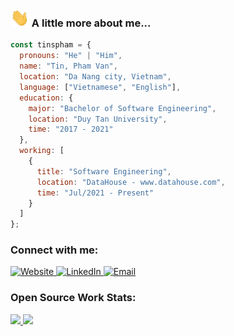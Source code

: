 

### <img src="https://raw.githubusercontent.com/ABSphreak/ABSphreak/master/gifs/Hi.gif" width="30px"> A little more about me...

```jsx
const tinspham = {
  pronouns: "He" | "Him",
  name: "Tin, Pham Van",
  location: "Da Nang city, Vietnam",
  language: ["Vietnamese", "English"],
  education: {
    major: "Bachelor of Software Engineering",
    location: "Duy Tan University",
    time: "2017 - 2021"
  },
  working: [
    {
      title: "Software Engineering",
      location: "DataHouse - www.datahouse.com",
      time: "Jul/2021 - Present"
    }
  ]
};
```

### Connect with me:

<p>
	<a href="https://tinspham.dev/" target="_blank">
		<img alt="Website" src="https://img.shields.io/badge/.-www.tinspham.dev-ff69b4?style=flat&logo=google-chrome">
	</a>
	<a href="https://www.linkedin.com/in/phamvantins/" target="_blank">
		<img alt="LinkedIn" src="https://img.shields.io/badge/.-@phamvantins-lightgrey?style=flat&logo=linkedin">
	</a>
	<a href="mailto:tinphamvan123@gmail.com">
		<img alt="Email" src="https://img.shields.io/badge/.-tinphamvan123@gmail.com-orange?style=flat&logo=gmail">
	</a>
</p>

### Open Source Work Stats:
<a href="https://tinspham.dev" target="_blank" rel="noopener noreferrer">
	<img height="150px" src="https://github-readme-stats.vercel.app/api?username=tinspham209&show_icons=true&hide_title=true&hide_border=true" />
	<img height="150px" src="https://github-readme-stats.vercel.app/api/top-langs/?username=tinspham209&show_icons=true&layout=compact&langs_count=6&hide_title=true&hide_border=true&theme=graywhite" />
</a>
